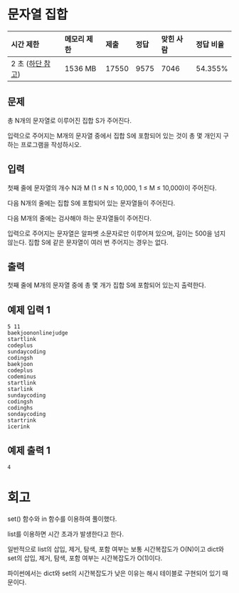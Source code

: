# 문자열 집합

| 시간 제한                                                  | 메모리 제한 | 제출  | 정답 | 맞힌 사람 | 정답 비율 |
| :--------------------------------------------------------- | :---------- | :---- | :--- | :-------- | :-------- |
| 2 초 ([하단 참고](https://www.acmicpc.net/problem/14425#)) | 1536 MB     | 17550 | 9575 | 7046      | 54.355%   |

## 문제

총 N개의 문자열로 이루어진 집합 S가 주어진다.

입력으로 주어지는 M개의 문자열 중에서 집합 S에 포함되어 있는 것이 총 몇 개인지 구하는 프로그램을 작성하시오.

## 입력

첫째 줄에 문자열의 개수 N과 M (1 ≤ N ≤ 10,000, 1 ≤ M ≤ 10,000)이 주어진다.

다음 N개의 줄에는 집합 S에 포함되어 있는 문자열들이 주어진다.

다음 M개의 줄에는 검사해야 하는 문자열들이 주어진다.

입력으로 주어지는 문자열은 알파벳 소문자로만 이루어져 있으며, 길이는 500을 넘지 않는다. 집합 S에 같은 문자열이 여러 번 주어지는 경우는 없다.

## 출력

첫째 줄에 M개의 문자열 중에 총 몇 개가 집합 S에 포함되어 있는지 출력한다.

## 예제 입력 1

```
5 11
baekjoononlinejudge
startlink
codeplus
sundaycoding
codingsh
baekjoon
codeplus
codeminus
startlink
starlink
sundaycoding
codingsh
codinghs
sondaycoding
startrink
icerink
```

## 예제 출력 1

```
4
```

# 회고

set() 함수와 in 함수를 이용하여 풀이했다.

list를 이용하면 시간 초과가 발생한다고 한다.

일반적으로 list의 삽입, 제거, 탐색, 포함 여부는 보통 시간복잡도가 O(N)이고 dict와 set의 삽입, 제거, 탐색, 포함 여부는 시간복잡도가 O(1)이다.

파이썬에서는 dict와 set의 시간복잡도가 낮은 이유는 해시 테이블로 구현되어 있기 때문이다.
